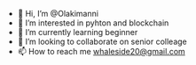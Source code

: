 - 👋 Hi, I’m @Olakimanni
- 👀 I’m interested in pyhton and blockchain
- 🌱 I’m currently learning beginner
- 💞️ I’m looking to collaborate on senior colleage
- 📫 How to reach me whaleside20@gmail.com

<!---
Olakimanni/Olakimanni is a ✨ special ✨ repository because its `README.md` (this file) appears on your GitHub profile.
You can click the Preview link to take a look at your changes.
--->
